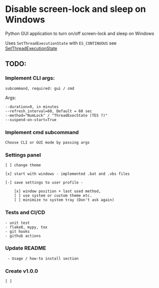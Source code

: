 # Disable screen-lock and sleep on Windows

Python GUI application to turn on/off screen-lock and sleep on Windows

Uses `SetThreadExecutionState` with `ES_CONTINUOUS` see [SetThreadExecutionState](https://learn.microsoft.com/en-us/windows/win32/api/winbase/nf-winbase-setthreadexecutionstate)


## TODO:


### Implement CLI args:

    subcommand, required: gui / cmd 

Args:

    --duration=0, in minutes
    --refresh_interval=60, Default = 60 sec
    --method="NumLock" / "ThreadExecState (TES ?)"
    --suspend-on-start=True


### Implement cmd subcommand
    Choose CLI or GUI mode by passing args


### Settings panel


    [ ] change theme

    [x] start with windows - implemented .bat and .vbs files

    [-] save settings to user profile - 
    
        [x] window position + last used method, 
        [ ] use system or custom theme etc. 
        [ ] minimize to system tray (Don't ask again)

### Tests and CI/CD

    - unit test
    - flake8, mypy, tox
    - git hooks
    - github actions


### Update README

     - Usage / how-to install section

### Create v1.0.0
    [ ]